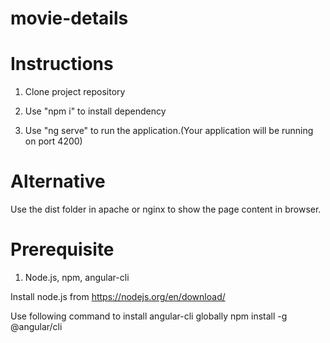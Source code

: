 # movie-details
# Instructions


1. Clone project repository

2. Use "npm i" to install dependency

3. Use "ng serve" to run the application.(Your application will be running on port 4200)


# Alternative

Use the dist folder in apache or nginx to show the page  content in browser.

# Prerequisite

1. Node.js, npm, angular-cli

Install node.js from https://nodejs.org/en/download/

Use following command to install angular-cli globally npm install -g @angular/cli



